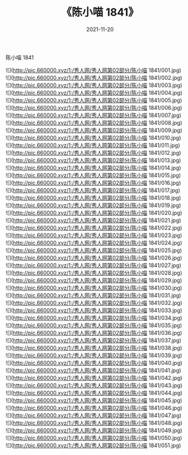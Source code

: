 ﻿---
layout: post
title:  《陈小喵 1841》
date:   2021-11-20
img: http://pic.660000.xyz/1:/秀人网/秀人网第02部分/陈小喵 1841/000.jpg
categories: [美女, 清纯, 唯美]
---

陈小喵 1841

  ![](http://pic.660000.xyz/1:/秀人网/秀人网第02部分/陈小喵 1841/001.jpg) <br> ![](http://pic.660000.xyz/1:/秀人网/秀人网第02部分/陈小喵 1841/002.jpg) <br> ![](http://pic.660000.xyz/1:/秀人网/秀人网第02部分/陈小喵 1841/003.jpg) <br> ![](http://pic.660000.xyz/1:/秀人网/秀人网第02部分/陈小喵 1841/004.jpg) <br> ![](http://pic.660000.xyz/1:/秀人网/秀人网第02部分/陈小喵 1841/005.jpg) <br> ![](http://pic.660000.xyz/1:/秀人网/秀人网第02部分/陈小喵 1841/006.jpg) <br> ![](http://pic.660000.xyz/1:/秀人网/秀人网第02部分/陈小喵 1841/007.jpg) <br> ![](http://pic.660000.xyz/1:/秀人网/秀人网第02部分/陈小喵 1841/008.jpg) <br> ![](http://pic.660000.xyz/1:/秀人网/秀人网第02部分/陈小喵 1841/009.jpg) <br> ![](http://pic.660000.xyz/1:/秀人网/秀人网第02部分/陈小喵 1841/010.jpg) <br> ![](http://pic.660000.xyz/1:/秀人网/秀人网第02部分/陈小喵 1841/011.jpg) <br> ![](http://pic.660000.xyz/1:/秀人网/秀人网第02部分/陈小喵 1841/012.jpg) <br> ![](http://pic.660000.xyz/1:/秀人网/秀人网第02部分/陈小喵 1841/013.jpg) <br> ![](http://pic.660000.xyz/1:/秀人网/秀人网第02部分/陈小喵 1841/014.jpg) <br> ![](http://pic.660000.xyz/1:/秀人网/秀人网第02部分/陈小喵 1841/015.jpg) <br> ![](http://pic.660000.xyz/1:/秀人网/秀人网第02部分/陈小喵 1841/016.jpg) <br> ![](http://pic.660000.xyz/1:/秀人网/秀人网第02部分/陈小喵 1841/017.jpg) <br> ![](http://pic.660000.xyz/1:/秀人网/秀人网第02部分/陈小喵 1841/018.jpg) <br> ![](http://pic.660000.xyz/1:/秀人网/秀人网第02部分/陈小喵 1841/019.jpg) <br> ![](http://pic.660000.xyz/1:/秀人网/秀人网第02部分/陈小喵 1841/020.jpg) <br> ![](http://pic.660000.xyz/1:/秀人网/秀人网第02部分/陈小喵 1841/021.jpg) <br> ![](http://pic.660000.xyz/1:/秀人网/秀人网第02部分/陈小喵 1841/022.jpg) <br> ![](http://pic.660000.xyz/1:/秀人网/秀人网第02部分/陈小喵 1841/023.jpg) <br> ![](http://pic.660000.xyz/1:/秀人网/秀人网第02部分/陈小喵 1841/024.jpg) <br> ![](http://pic.660000.xyz/1:/秀人网/秀人网第02部分/陈小喵 1841/025.jpg) <br> ![](http://pic.660000.xyz/1:/秀人网/秀人网第02部分/陈小喵 1841/026.jpg) <br> ![](http://pic.660000.xyz/1:/秀人网/秀人网第02部分/陈小喵 1841/027.jpg) <br> ![](http://pic.660000.xyz/1:/秀人网/秀人网第02部分/陈小喵 1841/028.jpg) <br> ![](http://pic.660000.xyz/1:/秀人网/秀人网第02部分/陈小喵 1841/029.jpg) <br> ![](http://pic.660000.xyz/1:/秀人网/秀人网第02部分/陈小喵 1841/030.jpg) <br> ![](http://pic.660000.xyz/1:/秀人网/秀人网第02部分/陈小喵 1841/031.jpg) <br> ![](http://pic.660000.xyz/1:/秀人网/秀人网第02部分/陈小喵 1841/032.jpg) <br> ![](http://pic.660000.xyz/1:/秀人网/秀人网第02部分/陈小喵 1841/033.jpg) <br> ![](http://pic.660000.xyz/1:/秀人网/秀人网第02部分/陈小喵 1841/034.jpg) <br> ![](http://pic.660000.xyz/1:/秀人网/秀人网第02部分/陈小喵 1841/035.jpg) <br> ![](http://pic.660000.xyz/1:/秀人网/秀人网第02部分/陈小喵 1841/036.jpg) <br> ![](http://pic.660000.xyz/1:/秀人网/秀人网第02部分/陈小喵 1841/037.jpg) <br> ![](http://pic.660000.xyz/1:/秀人网/秀人网第02部分/陈小喵 1841/038.jpg) <br> ![](http://pic.660000.xyz/1:/秀人网/秀人网第02部分/陈小喵 1841/039.jpg) <br> ![](http://pic.660000.xyz/1:/秀人网/秀人网第02部分/陈小喵 1841/040.jpg) <br> ![](http://pic.660000.xyz/1:/秀人网/秀人网第02部分/陈小喵 1841/041.jpg) <br> ![](http://pic.660000.xyz/1:/秀人网/秀人网第02部分/陈小喵 1841/042.jpg) <br> ![](http://pic.660000.xyz/1:/秀人网/秀人网第02部分/陈小喵 1841/043.jpg) <br> ![](http://pic.660000.xyz/1:/秀人网/秀人网第02部分/陈小喵 1841/044.jpg) <br> ![](http://pic.660000.xyz/1:/秀人网/秀人网第02部分/陈小喵 1841/045.jpg) <br> ![](http://pic.660000.xyz/1:/秀人网/秀人网第02部分/陈小喵 1841/046.jpg) <br> ![](http://pic.660000.xyz/1:/秀人网/秀人网第02部分/陈小喵 1841/047.jpg) <br> ![](http://pic.660000.xyz/1:/秀人网/秀人网第02部分/陈小喵 1841/048.jpg) <br> ![](http://pic.660000.xyz/1:/秀人网/秀人网第02部分/陈小喵 1841/049.jpg) <br> ![](http://pic.660000.xyz/1:/秀人网/秀人网第02部分/陈小喵 1841/050.jpg) <br> ![](http://pic.660000.xyz/1:/秀人网/秀人网第02部分/陈小喵 1841/051.jpg) <br>